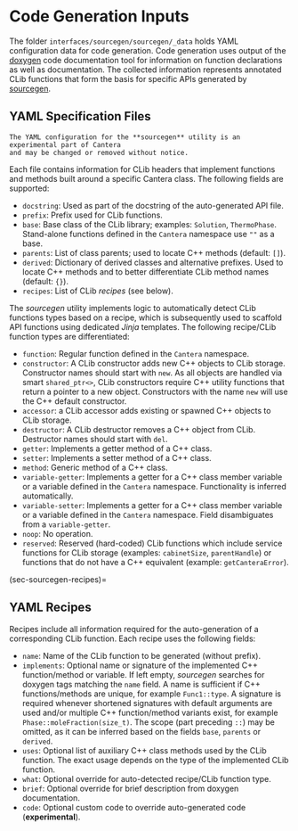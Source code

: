 # Code Generation Inputs

The folder `interfaces/sourcegen/sourcegen/_data` holds YAML configuration data for
code generation. Code generation uses output of the [doxygen](https://www.doxygen.org)
code documentation tool for information on function declarations as well as
documentation. The collected information represents annotated CLib functions that form
the basis for specific APIs generated by [sourcegen](sourcegen).

## YAML Specification Files

```{warning}
The YAML configuration for the **sourcegen** utility is an experimental part of Cantera
and may be changed or removed without notice.
```

Each file contains information for CLib headers that implement functions and methods
built around a specific Cantera class. The following fields are supported:

- `docstring`: Used as part of the docstring of the auto-generated API file.
- `prefix`: Prefix used for CLib functions.
- `base`: Base class of the CLib library; examples: `Solution`, `ThermoPhase`.
    Stand-alone functions defined in the `Cantera` namespace use `""` as a base.
- `parents`: List of class parents; used to locate C++ methods (default: `[]`).
- `derived`: Dictionary of derived classes and alternative prefixes. Used to locate C++
    methods and to better differentiate CLib method names (default: `{}`).
- `recipes`: List of CLib *recipes* (see below).

The *sourcegen* utility implements logic to automatically detect CLib functions types
based on a recipe, which is subsequently used to scaffold API functions using dedicated
*Jinja* templates. The following recipe/CLib function types are differentiated:

- `function`: Regular function defined in the `Cantera` namespace.
- `constructor`: A CLib constructor adds new C++ objects to CLib storage. Constructor
    names should start with `new`. As all objects are handled via smart `shared_ptr<>`,
    CLib constructors require C++ utility functions that return a pointer to a new
    object. Constructors with the name `new` will use the C++ default constructor.
- `accessor`: a CLib accessor adds existing or spawned C++ objects to CLib storage.
- `destructor`: A CLib destructor removes a C++ object from CLib. Destructor names
    should start with `del`.
- `getter`: Implements a getter method of a C++ class.
- `setter`: Implements a setter method of a C++ class.
- `method`: Generic method of a C++ class.
- `variable-getter`: Implements a getter for a C++ class member variable or a variable
    defined in the `Cantera` namespace. Functionality is inferred automatically.
- `variable-setter`: Implements a getter for a C++ class member variable or a variable
    defined in the `Cantera` namespace. Field disambiguates from a `variable-getter`.
- `noop`: No operation.
- `reserved`: Reserved (hard-coded) CLib functions which include service functions for
    CLib storage (examples: `cabinetSize`, `parentHandle`) or functions that do not have
    a C++ equivalent (example: `getCanteraError`).

(sec-sourcegen-recipes)=
## YAML Recipes

Recipes include all information required for the auto-generation of a corresponding
CLib function. Each recipe uses the following fields:

- `name`: Name of the CLib function to be generated (without prefix).
- `implements`: Optional name or signature of the implemented C++ function/method or
    variable. If left empty, *sourcegen* searches for doxygen tags matching the `name`
    field. A name is sufficient if C++ functions/methods are unique, for example
    `Func1::type`. A signature is required whenever shortened signatures with default
    arguments are used and/or multiple C++ function/method variants exist, for example
    `Phase::moleFraction(size_t)`. The scope (part preceding `::`) may be omitted, as
    it can be inferred based on the fields `base`, `parents` or `derived`.
- `uses`: Optional list of auxiliary C++ class methods used by the CLib function. The
    exact usage depends on the type of the implemented CLib function.
- `what`: Optional override for auto-detected recipe/CLib function type.
- `brief`: Optional override for brief description from doxygen documentation.
- `code`: Optional custom code to override auto-generated code (**experimental**).
